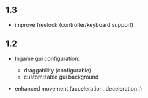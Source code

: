 ## 1.3
- improve freelook (controller/keyboard support)

## 1.2
- Ingame gui configuration:
	- draggability (configurable)
	- customizable gui background


- enhanced movement (acceleration, deceleration..)
